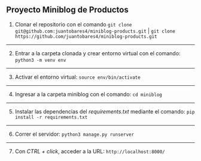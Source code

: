 ## Proyecto Miniblog de Productos ##

1. Clonar el repositorio con el comando `git clone git@github.com:juantobares4/miniblog-products.git` | `git clone https://github.com/juantobares4/miniblog-products.git`
---
2. Entrar a la carpeta clonada y crear entorno virtual con el comando: `python3 -m venv env`
---
3. Activar el entorno virtual: `source env/bin/activate`
---
4. Ingresar a la carpeta miniblog con el comando: `cd miniblog`
---
5. Instalar las dependencias del *requirements.txt* mediante el comando: `pip install -r requirements.txt`
---
6. Correr el servidor: `python3 manage.py runserver`
---
7. Con *CTRL + click*, acceder a la URL: `http://localhost:8000/`
